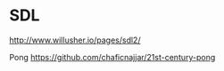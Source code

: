 # SDL

<http://www.willusher.io/pages/sdl2/>

Pong <https://github.com/chaficnajjar/21st-century-pong>
